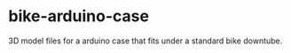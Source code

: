bike-arduino-case
=================

3D model files for a arduino case that fits under a standard bike downtube.
